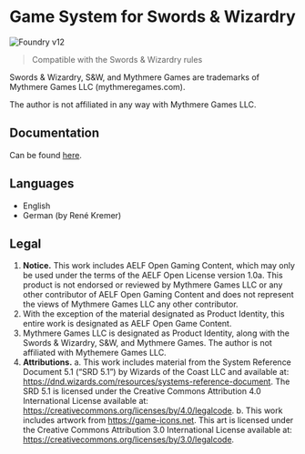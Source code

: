 # Game System for Swords & Wizardry 

![Foundry v12](https://img.shields.io/badge/foundry-v12-green)

> Compatible with the Swords & Wizardry rules

Swords & Wizardry, S&W, and Mythmere Games are trademarks of Mythmere Games LLC (mythmeregames.com).

The author is not affiliated in any way with Mythmere Games LLC.
 
## Documentation

Can be found [here](documentation.md).

## Languages

 - English
 - German (by René Kremer)
 
## Legal

1. **Notice.** This work includes AELF Open Gaming Content, which may only be used under the terms of the AELF Open License version 1.0a. This product is not endorsed or reviewed by Mythmere Games LLC or any other contributor of AELF Open Gaming Content and does not represent the views of Mythmere Games LLC any other contributor.
2. With the exception of the material designated as Product Identity, this entire work is designated as AELF Open Game Content.
3. Mythmere Games LLC is designated as Product Identity, along with the Swords & Wizardry, S&W, and Mythmere Games. The author is not affiliated with Mythemere Games LLC.
4. **Attributions.**
  a. This work includes material from the System Reference Document 5.1 (“SRD 5.1”) by Wizards of the Coast LLC and available at: https://dnd.wizards.com/resources/systems-reference-document. The SRD 5.1 is licensed under the Creative Commons Attribution 4.0 International License available at: https://creativecommons.org/licenses/by/4.0/legalcode.
  b. This work includes artwork from https://game-icons.net. This art is licensed under the Creative Commons Attribution 3.0 International License available at: https://creativecommons.org/licenses/by/3.0/legalcode.
